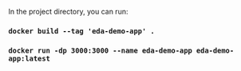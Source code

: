 In the project directory, you can run:

### `docker build --tag 'eda-demo-app' .`

### `docker run -dp 3000:3000 --name eda-demo-app eda-demo-app:latest`
